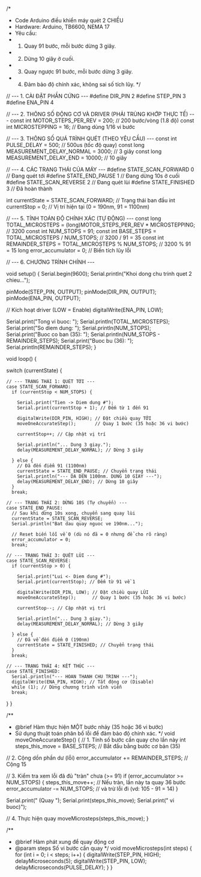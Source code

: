 /*
 * Code Arduino điều khiển máy quét 2 CHIỀU
 * Hardware: Arduino, TB6600, NEMA 17
 * Yêu cầu:
 * 1. Quay 91 bước, mỗi bước dừng 3 giây.
 * 2. Dừng 10 giây ở cuối.
 * 3. Quay ngược 91 bước, mỗi bước dừng 3 giây.
 * 4. Đảm bảo độ chính xác, không sai số tích lũy.
 */

// --- 1. CÀI ĐẶT PHẦN CỨNG ---
#define DIR_PIN 2
#define STEP_PIN 3
#define ENA_PIN 4 

// --- 2. THÔNG SỐ ĐỘNG CƠ VÀ DRIVER (PHẢI TRÙNG KHỚP THỰC TẾ) ---
const int MOTOR_STEPS_PER_REV = 200;  // 200 bước/vòng (1.8 độ)
const int MICROSTEPPING = 16;         // Đang dùng 1/16 vi bước

// --- 3. THÔNG SỐ QUÁ TRÌNH QUÉT (THEO YÊU CẦU) ---
const int PULSE_DELAY = 500;            // 500us (tốc độ quay)
const long MEASUREMENT_DELAY_NORMAL = 3000; // 3 giây
const long MEASUREMENT_DELAY_END = 10000;   // 10 giây

// --- 4. CÁC TRẠNG THÁI CỦA MÁY ---
#define STATE_SCAN_FORWARD 0  // Đang quét tới
#define STATE_END_PAUSE 1     // Đang dừng 10s ở cuối
#define STATE_SCAN_REVERSE 2  // Đang quét lùi
#define STATE_FINISHED 3      // Đã hoàn thành

int currentState = STATE_SCAN_FORWARD; // Trạng thái ban đầu
int currentStop = 0;                   // Vị trí hiện tại (0 = 190nm, 91 = 1100nm)

// --- 5. TÍNH TOÁN ĐỘ CHÍNH XÁC (TỰ ĐỘNG) ---
const long TOTAL_MICROSTEPS = (long)MOTOR_STEPS_PER_REV * MICROSTEPPING; // 3200
const int NUM_STOPS = 91;
const int BASE_STEPS = TOTAL_MICROSTEPS / NUM_STOPS;     // 3200 / 91 = 35
const int REMAINDER_STEPS = TOTAL_MICROSTEPS % NUM_STOPS; // 3200 % 91 = 15
long error_accumulator = 0; // Biến tích lũy lỗi

// --- 6. CHƯƠNG TRÌNH CHÍNH ---

void setup() {
  Serial.begin(9600);
  Serial.println("Khoi dong chu trinh quet 2 chieu...");

  pinMode(STEP_PIN, OUTPUT);
  pinMode(DIR_PIN, OUTPUT);
  pinMode(ENA_PIN, OUTPUT);

  // Kích hoạt driver (LOW = Enable)
  digitalWrite(ENA_PIN, LOW);
  
  Serial.print("Tong vi buoc: "); Serial.println(TOTAL_MICROSTEPS);
  Serial.print("So diem dung: "); Serial.println(NUM_STOPS);
  Serial.print("Buoc co ban (35): "); Serial.println(NUM_STOPS - REMAINDER_STEPS);
  Serial.print("Buoc bu (36): "); Serial.println(REMAINDER_STEPS);
}

void loop() {
  
  switch (currentState) {
    
    // --- TRẠNG THÁI 1: QUÉT TỚI ---
    case STATE_SCAN_FORWARD:
      if (currentStop < NUM_STOPS) {
        
        Serial.print("Tien -> Diem dung #");
        Serial.print(currentStop + 1); // Đếm từ 1 đến 91
        
        digitalWrite(DIR_PIN, HIGH); // Đặt chiều quay TỚI
        moveOneAccurateStep();       // Quay 1 bước (35 hoặc 36 vi bước)
        
        currentStop++; // Cập nhật vị trí
        
        Serial.println("... Dung 3 giay.");
        delay(MEASUREMENT_DELAY_NORMAL); // Dừng 3 giây
        
      } else {
        // Đã đến điểm 91 (1100nm)
        currentState = STATE_END_PAUSE; // Chuyển trạng thái
        Serial.println("--- DA DEN 1100nm. DUNG 10 GIAY ---");
        delay(MEASUREMENT_DELAY_END); // Dừng 10 giây
      }
      break;

    // --- TRẠNG THÁI 2: DỪNG 10S (Tự chuyển) ---
    case STATE_END_PAUSE:
      // Sau khi dừng 10s xong, chuyển sang quay lùi
      currentState = STATE_SCAN_REVERSE;
      Serial.println("Bat dau quay nguoc ve 190nm...");
      
      // Reset biến lỗi về 0 (dù nó đã = 0 nhưng để cho rõ ràng)
      error_accumulator = 0; 
      break;

    // --- TRẠNG THÁI 3: QUÉT LÙI ---
    case STATE_SCAN_REVERSE:
      if (currentStop > 0) {
        
        Serial.print("Lui <- Diem dung #");
        Serial.print(currentStop); // Đếm từ 91 về 1
        
        digitalWrite(DIR_PIN, LOW); // Đặt chiều quay LÙI
        moveOneAccurateStep();      // Quay 1 bước (35 hoặc 36 vi bước)
        
        currentStop--; // Cập nhật vị trí
        
        Serial.println("... Dung 3 giay.");
        delay(MEASUREMENT_DELAY_NORMAL); // Dừng 3 giây
        
      } else {
        // Đã về đến điểm 0 (190nm)
        currentState = STATE_FINISHED; // Chuyển trạng thái
      }
      break;

    // --- TRẠNG THÁI 4: KẾT THÚC ---
    case STATE_FINISHED:
      Serial.println("--- HOAN THANH CHU TRINH ---");
      digitalWrite(ENA_PIN, HIGH); // Tắt động cơ (Disable)
      while (1); // Dừng chương trình vĩnh viễn
      break;
  }
}

/**
 * @brief Hàm thực hiện MỘT bước nhảy (35 hoặc 36 vi bước)
 * Sử dụng thuật toán phân bổ lỗi để đảm bảo độ chính xác.
 */
void moveOneAccurateStep() {
  // 1. Tính số bước cần quay cho lần này
  int steps_this_move = BASE_STEPS; // Bắt đầu bằng bước cơ bản (35)
  
  // 2. Cộng dồn phần dư (lỗi)
  error_accumulator += REMAINDER_STEPS; // Cộng 15
  
  // 3. Kiểm tra xem lỗi đã đủ "tràn" chưa (>= 91)
  if (error_accumulator >= NUM_STOPS) {
    steps_this_move++; // Nếu tràn, lần này ta quay 36 bước
    error_accumulator -= NUM_STOPS; // và trừ lỗi đi (vd: 105 - 91 = 14)
  }
  
  Serial.print(" (Quay ");
  Serial.print(steps_this_move);
  Serial.print(" vi buoc)");

  // 4. Thực hiện quay
  moveMicrosteps(steps_this_move);
}

/**
 * @brief Hàm phát xung để quay động cơ
 * @param steps Số vi bước cần quay
 */
void moveMicrosteps(int steps) {
  for (int i = 0; i < steps; i++) {
    digitalWrite(STEP_PIN, HIGH);
    delayMicroseconds(5); 
    digitalWrite(STEP_PIN, LOW);
    delayMicroseconds(PULSE_DELAY);
  }
}
